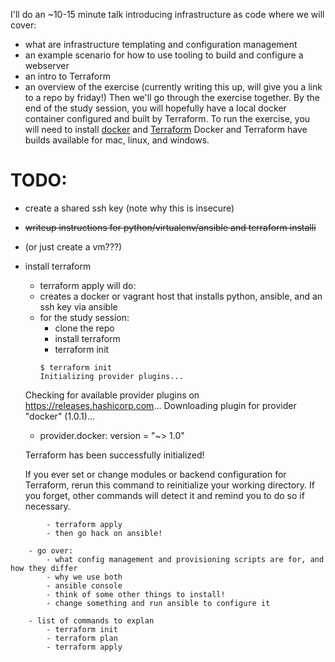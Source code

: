 I'll do an ~10-15 minute talk introducing infrastructure as code where we will cover:
- what are infrastructure templating and configuration management
- an example scenario for how to use tooling to build and configure a webserver
- an intro to Terraform
- an overview of the exercise (currently writing this up, will give you a link to a repo by friday!)
Then we'll go through the exercise together. By the end of the study session, you will hopefully have a local docker container configured and built by Terraform.
To run the exercise, you will need to install
[docker](https://docs.docker.com/install/#supported-platforms) and
[Terraform](https://www.terraform.io/intro/getting-started/install.html)
Docker and Terraform have builds available for mac, linux, and windows.

# TODO:
- create a shared ssh key (note why this is insecure)
- ~~writeup instructions for python/virtualenv/ansible and terraform installi~~
- (or just create a vm???)
- install terraform
	- terraform apply will do:
	- creates a docker or vagrant host that installs python, ansible, and an ssh key via ansible
	- for the study session: 
		- clone the repo
		- install terraform
		- terraform init
		```
		$ terraform init
		Initializing provider plugins...
    Checking for available provider plugins on https://releases.hashicorp.com...
    Downloading plugin for provider "docker" (1.0.1)...

    <output abbreviated> 

    * provider.docker: version = "~> 1.0"

    Terraform has been successfully initialized!

    <output abbreviated> 

    If you ever set or change modules or backend configuration for Terraform,
    rerun this command to reinitialize your working directory. If you forget, other
    commands will detect it and remind you to do so if necessary.
```
		- terraform apply
		- then go hack on ansible!

	- go over: 
		- what config management and provisioning scripts are for, and how they differ
		- why we use both
		- ansible console
		- think of some other things to install!
		- change something and run ansible to configure it

	- list of commands to explan
		- terraform init
		- terraform plan
		- terraform apply
